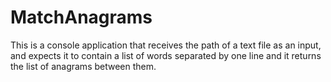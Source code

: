 # MatchAnagrams

This is a console application that receives the path of a text file as an input, 
and expects it to contain a list of words separated by one line and it returns the list of anagrams between them.
